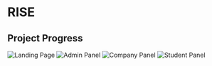 # RISE

## Project Progress
![Landing Page](https://img.shields.io/badge/Landing_Page-100%25-brightgreen?style=for-the-badge&logo=vercel)
![Admin Panel](https://img.shields.io/badge/Admin_Panel-100%25-brightgreen?style=for-the-badge&logo=vercel)
![Company Panel](https://img.shields.io/badge/Company_Panel-90%25-yellow?style=for-the-badge&logo=vercel)
![Student Panel](https://img.shields.io/badge/Student_Panel-80%25-orange?style=for-the-badge&logo=vercel)
